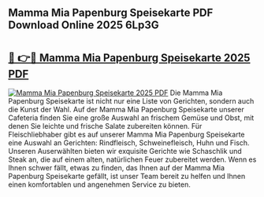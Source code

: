## Mamma Mia Papenburg Speisekarte PDF Download Online 2025 6Lp3G

# <h2><a href="http://gc9hxw.nevu.top/?p=Mamma+Mia+Papenburg+Speisekarte">🔗 👉🔴 Mamma Mia Papenburg Speisekarte 2025 PDF</a></h2>

[![Mamma Mia Papenburg Speisekarte 2025 PDF](https://i.imgur.com/dBaPXMq.png)](http://gc9hxw.nevu.top/?p=Mamma+Mia+Papenburg+Speisekarte)
Die Mamma Mia Papenburg Speisekarte ist nicht nur eine Liste von Gerichten, sondern auch die Kunst der Wahl. Auf der Mamma Mia Papenburg Speisekarte unserer Cafeteria finden Sie eine große Auswahl an frischem Gemüse und Obst, mit denen Sie leichte und frische Salate zubereiten können. Für Fleischliebhaber gibt es auf unserer Mamma Mia Papenburg Speisekarte eine Auswahl an Gerichten: Rindfleisch, Schweinefleisch, Huhn und Fisch. Unseren Auserwählten bieten wir exquisite Gerichte wie Schaschlik und Steak an, die auf einem alten, natürlichen Feuer zubereitet werden. Wenn es Ihnen schwer fällt, etwas zu finden, das Ihnen auf der Mamma Mia Papenburg Speisekarte gefällt, ist unser Team bereit zu helfen und Ihnen einen komfortablen und angenehmen Service zu bieten.
